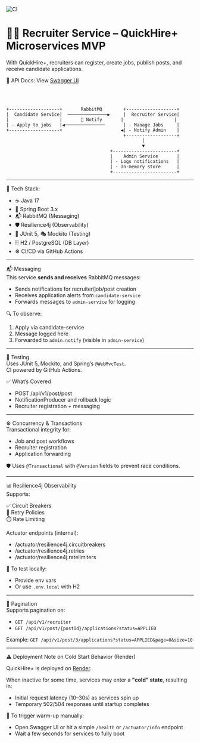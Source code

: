 ![CI](https://github.com/tundeadetunji/quick-hire_recruiter-service/actions/workflows/ci.yml/badge.svg)

# 🧑‍💼 Recruiter Service – QuickHire+ Microservices MVP  

With QuickHire+, recruiters can register, create jobs, publish posts, and receive candidate applications.

📄 API Docs: View <a href="https://quick-hire-recruiter-service.onrender.com/swagger-ui/index.html">Swagger UI</a>

<br/>
<br/>

```  
+-------------------+       RabbitMQ        +-------------------+
|  Candidate Service|  ───────────────▶     |  Recruiter Service|
|                   |       🔔 Notify       |                   |
| - Apply to jobs   |◀───────────────       | - Manage Jobs     |
+-------------------+                      ◀| - Notify Admin    |
                                            +-------------------+
                                                   │
                                                   ▼
                                       +------------------------+
                                       |    Admin Service       |
                                       | - Logs notifications   |
                                       | - In-memory store      |
                                       +------------------------+
```

---

🧰 Tech Stack:
- ☕ Java 17
- 🌱 Spring Boot 3.x
- 📬 RabbitMQ (Messaging)
- 🛡️ Resilience4j (Observability)
- 🧪 JUnit 5, 🎭 Mockito (Testing)
- 🗄️ H2 / PostgreSQL (DB Layer)
- ⚙️ CI/CD via GitHub Actions

---

📬 Messaging  
This service **sends and receives** RabbitMQ messages:

- Sends notifications for recruiter/job/post creation  
- Receives application alerts from `candidate-service`  
- Forwards messages to `admin-service` for logging

🔍 To observe:
1. Apply via candidate-service  
2. Message logged here  
3. Forwarded to `admin.notify` (visible in `admin-service`)

---

🧪 Testing  
Uses JUnit 5, Mockito, and Spring’s `@WebMvcTest`.  
CI powered by GitHub Actions.

✅ What’s Covered
- POST /api/v1/post/post  
- NotificationProducer and rollback logic  
- Recruiter registration + messaging

---

⚙️ Concurrency & Transactions  
Transactional integrity for:

- Job and post workflows  
- Recruiter registration  
- Application forwarding

🛡️ Uses `@Transactional` with `@Version` fields to prevent race conditions.

---

📊 Resilience4j Observability  
Supports:

✅ Circuit Breakers  
🔁 Retry Policies  
⏱️ Rate Limiting  

Actuator endpoints (internal):
- /actuator/resilience4j.circuitbreakers  
- /actuator/resilience4j.retries  
- /actuator/resilience4j.ratelimiters

🧪 To test locally:
- Provide env vars  
- Or use `.env.local` with H2

---

📘 Pagination  
Supports pagination on:

- `GET /api/v1/recruiter`  
- `GET /api/v1/post/{postId}/applications?status=APPLIED`

Example:
`GET /api/v1/post/3/applications?status=APPLIED&page=0&size=10`

---

⚠️ Deployment Note on Cold Start Behavior (Render)

QuickHire+ is deployed on [Render](https://render.com).

When inactive for some time, services may enter a **"cold" state**, resulting in:

- Initial request latency (10–30s) as services spin up
- Temporary 502/504 responses until startup completes

🧪 To trigger warm-up manually:
- Open Swagger UI or hit a simple `/health` or `/actuator/info` endpoint
- Wait a few seconds for services to fully boot
